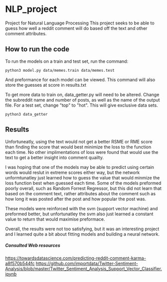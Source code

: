 # NLP_project
Project for Natural Language Processing
This project seeks to be able to guess how well a reddit comment will do based off the text and other comment attributes. 

## How to run the code
To run the models on a train and test set, run the command:

`python3 model.py data/memes.train data/memes.test`

And preformance for each model can be viewed. This command will also store the guesses at score in results.txt

To get more data to train on, data_getter.py will need to be altered. Change the subreddit name and number of posts, as well as the name of the output file. 
For a test set, change "top" to "hot". This will give exclusive data sets. 

`python3 data_getter`

## Results
Unfortuneatly, using the text would not get a better RSME or RME score than finding the score that would best minimize the loss to the function each time. 
No other implimentations of loss were found that would use the text to get a better insight into comment quailty. 

I was hoping that one of the models may be able to predict using certain words would reslut in extreme scores either way, but the network unformtunatley just learned how to guess the value that would minmize the loss function best when guessed each time. 
Some of the models preformed poorly overall, such as Random Forrest Regressor, but this did not learn that based on the comment text, rather attributes about the comment such as how long it was posted after the post and how popular the post was. 

These models were reinforced with the svm (support vector machine) and preformed better, but unfortunatley the svm also just learned a constant value to return that would maximise preformace. 

Overall, the results were not too satisfying, but it was an interesting project and I learned quite a bit about fitting models and building a neural network. 


##### Consulted Web resources
https://towardsdatascience.com/predicting-reddit-comment-karma-a8f570b544fc
https://github.com/importdata/Twitter-Sentiment-Analysis/blob/master/Twitter_Sentiment_Analysis_Support_Vector_Classifier.ipynb

